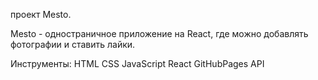 проект Mesto.

Mesto - одностраничное приложение на React, где можно добавлять фотографии и ставить лайки.

Инструменты:
HTML
CSS
JavaScript
React
GitHubPages
API